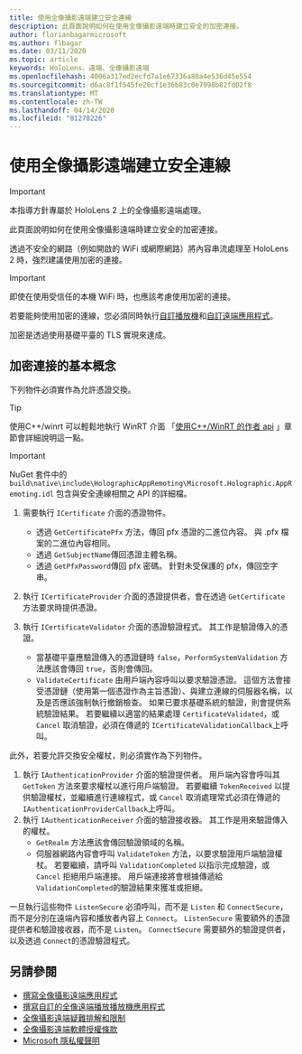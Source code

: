 ```yaml
---
title: 使用全像攝影遠端建立安全連線
description: 此頁面說明如何在使用全像攝影遠端時建立安全的加密連接。
author: florianbagarmicrosoft
ms.author: flbagar
ms.date: 03/11/2020
ms.topic: article
keywords: HoloLens、遠端、全像攝影遠端
ms.openlocfilehash: 4006a317ed2ecfd7a1e67336a80a4e536d45e554
ms.sourcegitcommit: d6ac8f1f545fe20cf1e36b83c0e7998b82fd02f8
ms.translationtype: MT
ms.contentlocale: zh-TW
ms.lasthandoff: 04/14/2020
ms.locfileid: "81278226"
---
```

# <a name="establishing-a-secure-connection-with-holographic-remoting"></a>使用全像攝影遠端建立安全連線

>[!IMPORTANT]
>本指導方針專屬於 HoloLens 2 上的全像攝影遠端處理。

此頁面說明如何在使用全像攝影遠端時建立安全的加密連接。

透過不安全的網路（例如開啟的 WiFi 或網際網路）將內容串流處理至 HoloLens 2 時，強烈建議使用加密的連接。

>[!IMPORTANT]
>即使在使用受信任的本機 WiFi 時，也應該考慮使用加密的連接。

若要能夠使用加密的連線，您必須同時執行[自訂播放機](holographic-remoting-create-player.md)和[自訂遠端應用程式](holographic-remoting-create-host.md)。

加密是透過使用基礎平臺的 TLS 實現來達成。

## <a name="basics-of-an-encrypted-connection"></a>加密連接的基本概念

下列物件必須實作為允許憑證交換。

>[!TIP]
>使用C++/winrt 可以輕鬆地執行 WinRT 介面 「[使用C++/WinRT 的作者 api](https://docs.microsoft.com//windows/uwp/cpp-and-winrt-apis/author-apis) 」章節會詳細說明這一點。

>[!IMPORTANT]
>NuGet 套件中的 ```build\native\include\HolographicAppRemoting\Microsoft.Holographic.AppRemoting.idl``` 包含與安全連線相關之 API 的詳細檔。

1) 需要執行 ```ICertificate``` 介面的憑證物件。

    * 透過 ```GetCertificatePfx``` 方法，傳回 pfx 憑證的二進位內容。 與 .pfx 檔案的二進位內容相同。
    * 透過 ```GetSubjectName```傳回憑證主體名稱。
    * 透過 ```GetPfxPassword```傳回 pfx 密碼。 針對未受保護的 pfx，傳回空字串。

2) 執行 ```ICertificateProvider``` 介面的憑證提供者，會在透過 ```GetCertificate``` 方法要求時提供憑證。

3) 執行 ```ICertificateValidator``` 介面的憑證驗證程式。 其工作是驗證傳入的憑證。
    * 當基礎平臺應驗證傳入的憑證鏈時 ```false```，```PerformSystemValidation``` 方法應該會傳回 ```true```，否則會傳回。
    * ```ValidateCertificate``` 由用戶端內容呼叫以要求驗證憑證。 這個方法會接受憑證鏈（使用第一個憑證作為主旨憑證）、與建立連線的伺服器名稱，以及是否應該強制執行撤銷檢查。 如果已要求基礎系統的驗證，則會提供系統驗證結果。 若要繼續以適當的結果處理 ```CertificateValidated```，或 ```Cancel``` 取消驗證，必須在傳遞的 ```ICertificateValidationCallback```上呼叫。

此外，若要允許交換安全權杖，則必須實作為下列物件。

1) 執行 ```IAuthenticationProvider``` 介面的驗證提供者。 用戶端內容會呼叫其 ```GetToken``` 方法來要求權杖以進行用戶端驗證。 若要繼續 ```TokenReceived``` 以提供驗證權杖，並繼續進行連線程式，或 ```Cancel``` 取消處理常式必須在傳遞的 ```IAuthenticationProviderCallback```上呼叫。
2) 執行 ```IAuthenticationReceiver``` 介面的驗證接收器。 其工作是用來驗證傳入的權杖。
    * ```GetRealm``` 方法應該會傳回驗證領域的名稱。
    * 伺服器網路內容會呼叫 ```ValidateToken``` 方法，以要求驗證用戶端驗證權杖。 若要繼續，請呼叫 ```ValidationCompleted``` 以指示完成驗證，或 ```Cancel``` 拒絕用戶端連接。 用戶端連接將會根據傳遞給 ```ValidationCompleted```的驗證結果來獲准或拒絕。 

一旦執行這些物件 ```ListenSecure``` 必須呼叫，而不是 ```Listen``` 和 ```ConnectSecure```，而不是分別在遠端內容和播放者內容上 ```Connect```。 ```ListenSecure``` 需要額外的憑證提供者和驗證接收器，而不是 ```Listen```。 ```ConnectSecure``` 需要額外的驗證提供者，以及透過 ```Connect```的憑證驗證程式。

## <a name="see-also"></a>另請參閱
* [撰寫全像攝影遠端應用程式](holographic-remoting-create-host.md)
* [撰寫自訂的全像遠端播放播放機應用程式](holographic-remoting-create-player.md)
* [全像攝影遠端疑難排解和限制](holographic-remoting-troubleshooting.md)
* [全像攝影遠端軟體授權條款](https://docs.microsoft.com//legal/mixed-reality/microsoft-holographic-remoting-software-license-terms)
* [Microsoft 隱私權聲明](https://go.microsoft.com/fwlink/?LinkId=521839)
